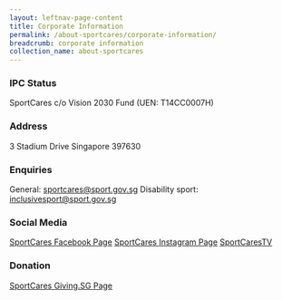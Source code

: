 ```yaml
---
layout: leftnav-page-content
title: Corporate Information
permalink: /about-sportcares/corporate-information/
breadcrumb: corporate information
collection_name: about-sportcares
---
```


### IPC Status
SportCares
c/o Vision 2030 Fund
(UEN: T14CC0007H)

### Address
3 Stadium Drive
Singapore 397630

### Enquiries
General:  sportcares@sport.gov.sg
Disability sport:  inclusivesport@sport.gov.sg

### Social Media
[SportCares Facebook Page](www.facebook.com/SportCaresSG)
[SportCares Instagram Page](www.instagram.com/sportcares)
[SportCaresTV](www.go.gov.sg/sportcarestv)

### Donation
[SportCares Giving.SG Page](www.giving.sg/vision2030/changelives)
